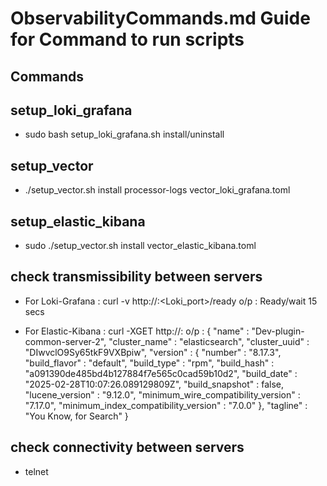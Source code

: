 # ObservabilityCommands.md Guide for Command to run scripts

## Commands

## setup_loki_grafana
- sudo bash setup_loki_grafana.sh install/uninstall

## setup_vector
- ./setup_vector.sh install processor-logs vector_loki_grafana.toml

## setup_elastic_kibana
- sudo ./setup_vector.sh install vector_elastic_kibana.toml

## check transmissibility between servers
- For Loki-Grafana : curl -v http://<Server-Ip>:<Loki_port>/ready
               o/p : Ready/wait 15 secs


- For Elastic-Kibana : curl -XGET http://<Server-Ip>:<Elastic-Port>
                 o/p : 
{
  "name" : "Dev-plugin-common-server-2",
  "cluster_name" : "elasticsearch",
  "cluster_uuid" : "DIwvclO9Sy65tkF9VXBpiw",
  "version" : {
    "number" : "8.17.3",
    "build_flavor" : "default",
    "build_type" : "rpm",
    "build_hash" : "a091390de485bd4b127884f7e565c0cad59b10d2",
    "build_date" : "2025-02-28T10:07:26.089129809Z",
    "build_snapshot" : false,
    "lucene_version" : "9.12.0",
    "minimum_wire_compatibility_version" : "7.17.0",
    "minimum_index_compatibility_version" : "7.0.0"
  },
  "tagline" : "You Know, for Search"
}

## check connectivity between servers

- telnet <Server-Ip> <Port-No>